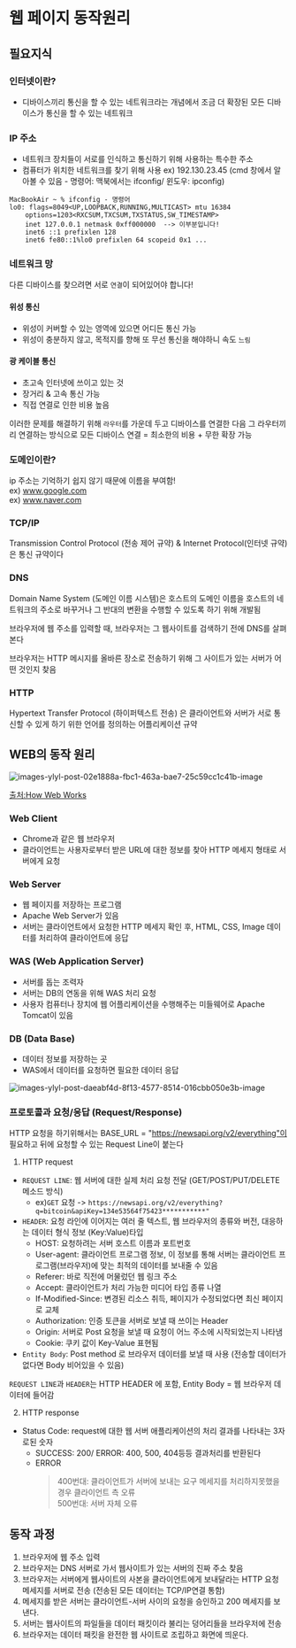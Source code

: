 # 웹 페이지 동작원리 

## 필요지식

### 인터넷이란?
- 디바이스끼리 통신을 할 수 있는 네트워크라는 개념에서 조금 더 확장된 모든 디바이스가 통신을 할 수 있는 네트워크
  
### IP 주소
- 네트워크 장치들이 서로를 인식하고 통신하기 위해 사용하는 특수한 주소
- 컴퓨터가 위치한 네트워크를 찾기 위해 사용
ex) 192.130.23.45 (cmd 창에서 알아볼 수 있음 - 명령어: 맥북에서는 ifconfig/ 윈도우: ipconfig)
```
MacBookAir ~ % ifconfig - 명령어
lo0: flags=8049<UP,LOOPBACK,RUNNING,MULTICAST> mtu 16384
	options=1203<RXCSUM,TXCSUM,TXSTATUS,SW_TIMESTAMP>
	inet 127.0.0.1 netmask 0xff000000  --> 이부분입니다!
	inet6 ::1 prefixlen 128 
	inet6 fe80::1%lo0 prefixlen 64 scopeid 0x1 ...
```
### 네트워크 망

다른 디바이스를 찾으려면 서로 `연결`이 되어있어야 합니다! 

#### 위성 통신
- 위성이 커버할 수 있는 영역에 있으면 어디든 통신 가능
- 위성이 충분하지 않고, 목적지를 향해 또 무선 통신을 해야하니 속도 `느림`
  
#### 광 케이블 통신
- 초고속 인터넷에 쓰이고 있는 것
- 장거리 & 고속 통신 가능
- 직접 연결로 인한 비용 높음

이러한 문제를 해결하기 위해 `라우터`를 가운데 두고 디바이스를 연결한 다음 그 라우터끼리 연결하는 방식으로 모든 디바이스 연결
= 최소한의 비용 + 무한 확장 가능

### 도메인이란?
ip 주소는 기억하기 쉽지 않기 때문에 이름을 부여함!<br>
ex) www.google.com <br>
ex) www.naver.com

### TCP/IP
Transmission Control Protocol (전송 제어 규약) & Internet Protocol(인터넷 규약) 은 통신 규약이다

### DNS
Domain Name System (도메인 이름 시스템)은 호스트의 도메인 이름을 호스트의 네트워크의 주소로 바꾸거나 그 반대의 변환을 수행할 수 있도록 하기 위해 개발됨

브라우저에 웹 주소를 입력할 때, 브라우저는 그 웹사이트를 검색하기 전에 DNS를 살펴본다

브라우저는 HTTP 메시지를 올바른 장소로 전송하기 위해 그 사이트가 있는 서버가 어떤 것인지 찾음

### HTTP 
Hypertext Transfer Protocol (하이퍼텍스트 전송) 은 클라이언트와 서버가 서로 통신할 수 있게 하기 위한 언어를 정의하는 어플리케이션 규약

## WEB의 동작 원리
![images-ylyl-post-02e1888a-fbc1-463a-bae7-25c59cc1c41b-image](https://github.com/Luna828/CS-Study/assets/93186591/12b86ab9-6fa2-4d07-b409-5b8325805a63)

[출처:How Web Works](https://swimjiy.github.io/2019-11-03-How-Web-Works)

### Web Client
- Chrome과 같은 웹 브라우저
- 클라이언트는 사용자로부터 받은 URL에 대한 정보를 찾아 HTTP 메세지 형태로 서버에게 요청
### Web Server 
- 웹 페이지를 저장하는 프로그램
- Apache Web Server가 있음 
- 서버는 클라이언트에서 요청한 HTTP 메세지 확인 후, HTML, CSS, Image 데이터를 처리하여 클라이언트에 응답
### WAS (Web Application Server)
- 서버를 돕는 조력자
- 서버는 DB의 연동을 위해 WAS 처리 요청
- 사용자 컴퓨터나 장치에 웹 어플리케이션을 수행해주는 미들웨어로 Apache Tomcat이 있음
### DB (Data Base)
- 데이터 정보를 저장하는 곳
- WAS에서 데이터를 요청하면 필요한 데이터 응답

![images-ylyl-post-daeabf4d-8f13-4577-8514-016cbb050e3b-image](https://github.com/Luna828/CS-Study/assets/93186591/d2b51f52-35eb-4693-b763-47f2c54b1336)


### 프로토콜과 요청/응답 (Request/Response)
HTTP 요청을 하기위해서는 BASE_URL = "https://newsapi.org/v2/everything"이 필요하고 뒤에 요청할 수 있는 Request Line이 붙는다
1. HTTP request
  - `REQUEST LINE`: 웹 서버에 대한 실제 처리 요청 전달 (GET/POST/PUT/DELETE 메소드 방식) 
     * ex)`GET` 요청 ->  `https://newsapi.org/v2/everything?q=bitcoin&apiKey=134e53564f75423***********"`
  - `HEADER`: 요청 라인에 이어지는 여러 줄 텍스트, 웹 브라우저의 종류와 버전, 대응하는 데이터 형식 정보 (Key:Value)타입
    - HOST: 요청하려는 서버 호스트 이름과 포트번호
    - User-agent: 클라이언트 프로그램 정보, 이 정보를 통해 서버는 클라이언트 프로그램(브라우저)에 맞는 최적의 데이터를 보내줄 수 있음
    - Referer: 바로 직전에 머물렀던 웹 링크 주소
    - Accept: 클라이언트가 처리 가능한 미디어 타입 종류 나열
    - If-Modified-Since: 변경된 리소스 취득, 페이지가 수정되었다면 최신 페이지로 교체
    - Authorization: 인증 토큰을 서버로 보낼 때 쓰이는 Header
    - Origin: 서버로 Post 요청을 보낼 때 요청이 어느 주소에 시작되었는지 나타냄
    - Cookie: 쿠키 값이 Key-Value 표현됨
  - `Entity Body`: Post method 로 브라우저 데이터를 보낼 때 사용 (전송할 데이터가 없다면 Body 비어있을 수 있음)

`REQUEST LINE`과 `HEADER`는 HTTP HEADER 에 포함, Entity Body = 웹 브라우저 데이터에 들어감

2. HTTP response
  - Status Code: request에 대한 웹 서버 애플리케이션의 처리 결과를 나타내는 3자로된 숫자
  	- SUCCESS: 200/ ERROR: 400, 500, 404등등 결과처리를 반환된다
  	- ERROR
    	> 400번대: 클라이언트가 서버에 보내는 요구 메세지를 처리하지못했을 경우 클라이언트 측 오류 <br>
    	> 500번대: 서버 자체 오류 

## 동작 과정

1. 브라우저에 웹 주소 입력
2. 브라우저는 DNS 서버로 가서 웹사이트가 있는 서버의 진짜 주소 찾음
3. 브라우저는 서버에게 웹사이트의 사본을 클라이언트에게 보내달라는 HTTP 요청 메세지를 서버로 전송 (전송된 모든 데이터는 TCP/IP연결 통함)
4. 메세지를 받은 서버는 클라이언트-서버 사이의 요청을 승인하고 200 메세지를 보낸다.
5. 서버는 웹사이트의 파일들을 데이터 패킷이라 불리는 덩어리들을 브라우저에 전송
6. 브라우저는 데이터 패킷을 완전한 웹 사이트로 조립하고 화면에 띄운다.





